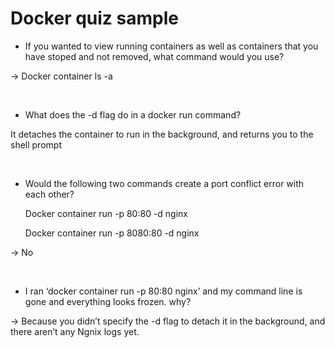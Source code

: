 # Docker quiz sample

- If you wanted to view running containers as well as containers that you have stoped and not removed, what command would you use?

-> Docker container ls -a 

</br> 

- What does the -d flag do in a docker run command? 

It detaches the container to run in the background, and returns you to the shell prompt

</br> 

- Would the following two commands create a port conflict error with each other?
  
    Docker container run -p 80:80 -d nginx
  
    Docker container run -p 8080:80 -d nginx
  
-> No 

</br> 

- I ran ‘docker container run -p 80:80 nginx’ and my command line is gone and everything looks frozen. why?

-> Because you didn’t specify the -d flag to detach it in the background, and there aren’t any Ngnix logs yet.  
